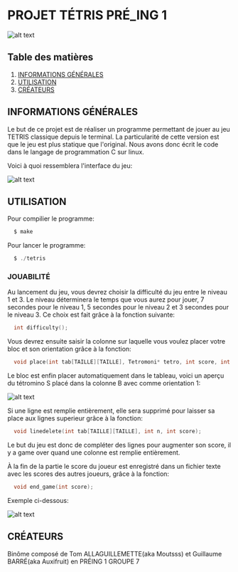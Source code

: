 # PROJET TÉTRIS PRÉ_ING 1

![alt text](https://github.com/Auxifruit/tetris-projet/blob/image/LOGO.png "Logo tetris CYtech")

## Table des matières
1. [INFORMATIONS GÉNÉRALES](#informations-générales)
2. [UTILISATION](#utilisation)
3. [CRÉATEURS](#créateurs)

## INFORMATIONS GÉNÉRALES

Le but de ce projet est de réaliser un programme permettant de jouer au jeu TETRIS classique depuis le terminal. La particularité de cette version est que le jeu est plus statique que l'original. Nous avons donc écrit le code dans le langage de programmation C sur linux.

Voici à quoi ressemblera l'interface du jeu:

![alt text](https://github.com/Auxifruit/tetris-projet/blob/image/GRID0.png "Exemple interface")

## UTILISATION

Pour compilier le programme:
```c
  $ make
```
Pour lancer le programme:
```c
  $ ./tetris
```
### JOUABILITÉ

Au lancement du jeu, vous devrez choisir la difficulté du jeu entre le niveau 1 et 3. Le niveau déterminera le temps que vous aurez pour jouer, 7 secondes pour le niveau 1, 5 secondes pour le niveau 2 et 3 secondes pour le niveau 3. Ce choix est fait grâce à la fonction suivante:
```c
  int difficulty();
```

Vous devrez ensuite saisir la colonne sur laquelle vous voulez placer votre bloc et son orientation grâce à la fonction:
```c
  void place(int tab[TAILLE][TAILLE], Tetromoni* tetro, int score, int level);
```
Le bloc est enfin placer automatiquement dans le tableau, voici un aperçu du tétromino S placé dans la colonne B avec comme orientation 1:

![alt text](https://github.com/Auxifruit/tetris-projet/blob/image/GRID1.png "Exemple tableau")

Si une ligne est remplie entièrement, elle sera supprimé pour laisser sa place aux lignes superieur grâce à la fonction:
```c
  void linedelete(int tab[TAILLE][TAILLE], int n, int score);
```

Le but du jeu est donc de compléter des lignes pour augmenter son score, il y a game over quand une colonne est remplie entièrement.

À la fin de la partie le score du joueur est enregistré dans un fichier texte avec les scores des autres joueurs, grâce à la fonction:
```c
  void end_game(int score);
```

Exemple ci-dessous:

![alt text](https://github.com/Auxifruit/tetris-projet/blob/image/GAME-OVER.png "Exemple game over")

## CRÉATEURS

Binôme composé de Tom ALLAGUILLEMETTE(aka Moutsss) et Guillaume BARRÉ(aka Auxifruit) en PRÉING 1 GROUPE 7
